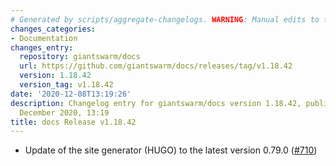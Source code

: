 ```yaml
---
# Generated by scripts/aggregate-changelogs. WARNING: Manual edits to this files will be overwritten.
changes_categories:
- Documentation
changes_entry:
  repository: giantswarm/docs
  url: https://github.com/giantswarm/docs/releases/tag/v1.18.42
  version: 1.18.42
  version_tag: v1.18.42
date: '2020-12-08T13:19:26'
description: Changelog entry for giantswarm/docs version 1.18.42, published on 08
  December 2020, 13:19
title: docs Release v1.18.42
---
```


- Update of the site generator (HUGO) to the latest version 0.79.0 ([#710](https://github.com/giantswarm/docs/pull/710))
